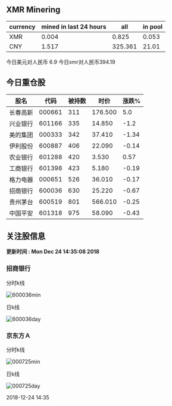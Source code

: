 ## XMR Minering

|currency|mined in last 24 hours|all|in pool|
|---|---|---|---|
|XMR|0.004|0.825|0.053|
|CNY|1.517|325.361|21.01|

今日美元对人民币 6.9	今日xmr对人民币394.19


## 今日重仓股 

|股名|代码|被持数|时价|涨跌%|
|---|---|---|---|---|
|长春高新|000661|311|176.500|5.0|
|兴业银行|601166|335|14.850|-1.2|
|美的集团|000333|342|37.410|-1.34|
|伊利股份|600887|406|22.090|-0.14|
|农业银行|601288|420|3.530|0.57|
|工商银行|601398|423|5.180|-0.19|
|格力电器|000651|526|36.010|-0.17|
|招商银行|600036|630|25.220|-0.67|
|贵州茅台|600519|801|566.010|-0.25|
|中国平安|601318|975|58.090|-0.43|

## 关注股信息
**更新时间 : Mon Dec 24 14:35:08 2018**
### 招商银行 
分时k线

![600036min](http://image.sinajs.cn/newchart/min/n/sh600036.gif)

日k线

![600036day](http://image.sinajs.cn/newchart/daily/n/sh600036.gif)

### 京东方Ａ 
分时k线

![000725min](http://image.sinajs.cn/newchart/min/n/sz000725.gif)

日k线

![000725day](http://image.sinajs.cn/newchart/daily/n/sz000725.gif)

2018-12-24 14:35